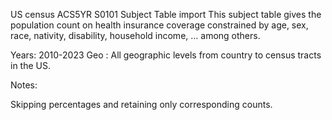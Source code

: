 US census ACS5YR S0101 Subject Table import
This subject table gives the population count on health insurance coverage constrained by age, sex, race, nativity, disability, household income, … among others.

Years: 2010-2023 Geo : All geographic levels from country to census tracts in the US.

Notes:

Skipping percentages and retaining only corresponding counts.
